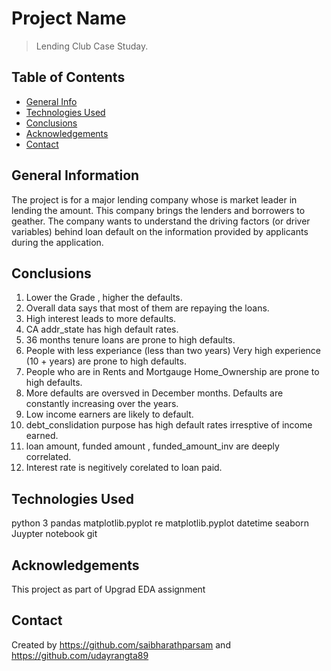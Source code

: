 # Project Name
> Lending Club Case Studay.


## Table of Contents
* [General Info](#general-information)
* [Technologies Used](#technologies-used)
* [Conclusions](#conclusions)
* [Acknowledgements](#acknowledgements)
* [Contact](#Contact)

## General Information
The project is for a major lending company whose is market leader in lending the amount. This company brings the lenders and borrowers to geather. 
The company wants to understand the driving factors (or driver variables) behind loan default on the information provided by applicants during the application.

## Conclusions
1.	Lower the Grade , higher the defaults. 
2.	Overall data says that most of them are repaying the loans.
3.	High interest leads to more defaults.
4.	CA addr_state has high default rates.
5.	36 months tenure loans are prone to high defaults. 
6.	People with less experiance (less than two years) Very high experience (10 + years) are prone to high defaults. 
7.	People who are in Rents and Mortgauge Home_Ownership are prone to high defaults. 
8.	More defaults are oversved in December months. Defaults are constantly increasing over the years. 
9.	Low income earners are likely to default. 
10.	debt_conslidation purpose has high default rates irresptive of income earned. 
11.	loan amount, funded amount , funded_amount_inv are deeply correlated. 
12.	Interest rate is negitively corelated to loan paid.


## Technologies Used
python 3
	pandas
	matplotlib.pyplot
	re
	matplotlib.pyplot
	datetime
	seaborn
Juypter notebook
git

## Acknowledgements

This project as part of Upgrad EDA assignment


## Contact
Created by https://github.com/saibharathparsam and https://github.com/udayrangta89